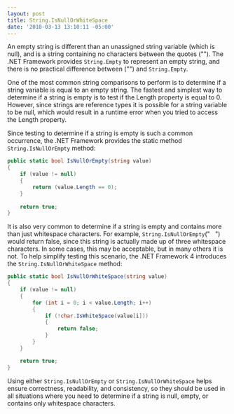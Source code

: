 ```yaml
---
layout: post
title: String.IsNullOrWhiteSpace
date: '2010-03-13 13:10:11 -05:00'
---
```


An empty string is different than an unassigned string variable (which is null), and is a string containing no characters between the quotes (""). The .NET Framework provides `String.Empty` to represent an empty string, and there is no practical difference between ("") and `String.Empty`.

One of the most common string comparisons to perform is to determine if a string variable is equal to an empty string. The fastest and simplest way to determine if a string is empty is to test if the Length property is equal to 0. However, since strings are reference types it is possible for a string variable to be null, which would result in a runtime error when you tried to access the Length property. 

Since testing to determine if a string is empty is such a common occurrence, the .NET Framework provides the static method `String.IsNullOrEmpty` method:

```csharp
public static bool IsNullOrEmpty(string value)
{
    if (value != null)
    {
        return (value.Length == 0);
    }
    
    return true;
}
```
It is also very common to determine if a string is empty and contains more than just whitespace characters. For example, `String.IsNullOrEmpty`("   ") would return false, since this string is actually made up of three whitespace characters. In some cases, this may be acceptable, but in many others it is not. To help simplify testing this scenario, the .NET Framework 4 introduces the `String.IsNullOrWhiteSpace` method:

```csharp
public static bool IsNullOrWhiteSpace(string value)
{
    if (value != null)
    {
        for (int i = 0; i < value.Length; i++)
        {
            if (!char.IsWhiteSpace(value[i]))
            {
                return false;
            }
        }
    }

    return true;
}
```
Using either `String.IsNullOrEmpty` or `String.IsNullOrWhiteSpace` helps ensure correctness, readability, and consistency, so they should be used in all situations where you need to determine if a string is null, empty, or contains only whitespace characters.
